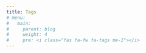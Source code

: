 ```yaml
---
title: Tags
# menu:
#   main:
#     parent: blog
#     weight: 4
#     pre: <i class="fas fa-fw fa-tags me-1"></i>
---
```

